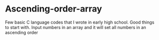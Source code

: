 # Ascending-order-array
Few basic C language codes that I wrote in early high school. Good things to start with. Input numbers in an array and it will set all numbers in an ascending order

